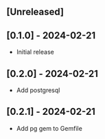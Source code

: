 ## [Unreleased]

## [0.1.0] - 2024-02-21

- Initial release

## [0.2.0] - 2024-02-21
 - Add postgresql

## [0.2.1] - 2024-02-21
 - Add pg gem to Gemfile